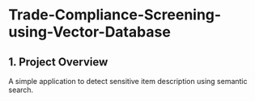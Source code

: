 # Trade-Compliance-Screening-using-Vector-Database

## 1. Project Overview
A simple application to detect sensitive item description using semantic search.


